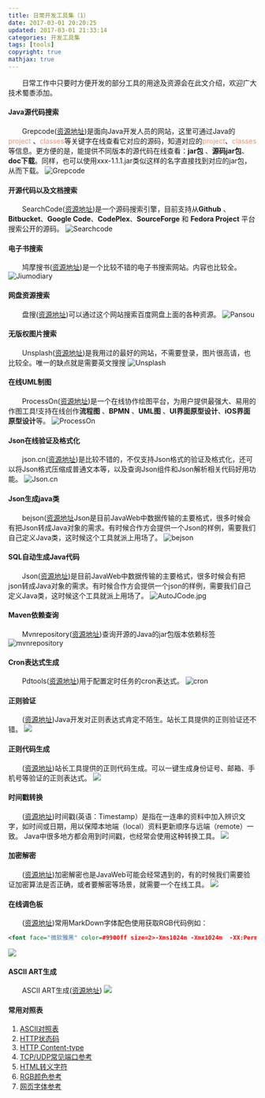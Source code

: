 ```yaml
---
title: 日常开发工具集（1）
date: 2017-03-01 20:20:25
updated: 2017-03-01 21:33:14
categories: 开发工具集
tags: [tools]
copyright: true
mathjax: true
---
```


&emsp;&emsp;日常工作中只要时方便开发的部分工具的用途及资源会在此文介绍，欢迎广大技术蜀黍添加。

#### Java源代码搜索
&emsp;&emsp;Grepcode([资源地址](http://grepcode.com/))是面向Java开发人员的网站，这里可通过Java的<font color=#FF8C69>project</font> 、<font color=#FF8C69>classes</font>等关键字在线查看它对应的源码，知道对应的<font color=#FF8C69>project</font>、<font color=#FF8C69>classes</font>等信息。更方便的是，能提供不同版本的源代码在线查看：**jar包** 、**源码jar包**、**doc下载**。同样，也可以使用xxx-1.1.1.jar类似这样的名字直接找到对应的jar包，从而下载。
![Grepcode](http://p5vswdxl9.bkt.clouddn.com/Grepcode.jpg)

<!--more-->

#### 开源代码以及文档搜索
&emsp;&emsp;SearchCode([资源地址](https://searchcode.com/))是一个源码搜索引擎，目前支持从**Github** 、**Bitbucket**、**Google Code**、**CodePlex**、**SourceForge** 和 **Fedora Project** 平台搜索公开的源码。
![Searchcode](http://p5vswdxl9.bkt.clouddn.com/searchcode.jpg)

#### 电子书搜索
&emsp;&emsp;鸠摩搜书([资源地址](https://www.jiumodiary.com/))是一个比较不错的电子书搜索网站。内容也比较全。
![Jiumodiary](http://p5vswdxl9.bkt.clouddn.com/jiumodiary.jpg)

#### 网盘资源搜索
&emsp;&emsp;盘搜([资源地址](http://pansou.com))可以通过这个网站搜索百度网盘上面的各种资源。
![Pansou](http://p5vswdxl9.bkt.clouddn.com/Pansou.jpg)

#### 无版权图片搜索
&emsp;&emsp;Unsplash([资源地址](https://unsplash.com))是我用过的最好的网站，不需要登录，图片很高请，也比较全。唯一的缺点就是需要英文搜搜
![Unsplash](http://p5vswdxl9.bkt.clouddn.com/unsplash.jpg)

#### 在线UML制图
&emsp;&emsp;ProcessOn([资源地址](https://unsplash.com))是一个在线协作绘图平台，为用户提供最强大、易用的作图工具!支持在线创作**流程图** 、**BPMN** 、**UML图** 、**UI界面原型设计**、**iOS界面原型设计**等。
![ProcessOn](http://p5vswdxl9.bkt.clouddn.com/ProcessOn.jpg)

#### Json在线验证及格式化
&emsp;&emsp;json.cn([资源地址](https://www.json.cn/))是比较不错的，不仅支持Json格式的验证及格式化，还可以将Json格式压缩成普通文本等，以及查询Json组件和Json解析相关代码好用功能。
![Json.cn](http://p5vswdxl9.bkt.clouddn.com/json.cn.jpg)

#### Json生成java类
&emsp;&emsp;bejson([资源地址](http://www.bejson.com/json2javapojo/)Json是目前JavaWeb中数据传输的主要格式，很多时候会有把Json转成Java对象的需求。有时候合作方会提供一个Json的样例，需要我们自己定义Java类，这时候这个工具就派上用场了。
![bejson](http://p5vswdxl9.bkt.clouddn.com/bejson.jpg)

#### SQL自动生成Java代码
&emsp;&emsp;Json([资源地址](http://www.autojcode.com/code/sql2class.jsp#))是目前JavaWeb中数据传输的主要格式，很多时候会有把json转成Java对象的需求。有时候合作方会提供一个json的样例，需要我们自己定义Java类，这时候这个工具就派上用场了。
![AutoJCode.jpg](http://p5vswdxl9.bkt.clouddn.com/AutoJcode.jpg)

#### Maven依赖查询
&emsp;&emsp;Mvnrepository([资源地址](http://mvnrepository.com/))查询开源的Java的jar包版本依赖标签
![mvnrepository](http://p5vswdxl9.bkt.clouddn.com/maven.png)

#### Cron表达式生成
&emsp;&emsp;Pdtools([资源地址](http://www.pdtools.net/tools/becron.jsp
))用于配置定时任务的cron表达式。
![cron](http://p5vswdxl9.bkt.clouddn.com/cron.jpg)

#### 正则验证
&emsp;&emsp;([资源地址](http://tool.chinaz.com/regex))Java开发对正则表达式肯定不陌生。站长工具提供的正则验证还不错。
![](http://p5vswdxl9.bkt.clouddn.com/regex%281%29.jpg)

#### 正则代码生成
&emsp;&emsp;([资源地址](http://tool.chinaz.com/tools/regexgenerate))站长工具提供的正则代码生成。可以一键生成身份证号、邮箱、手机号等验证的正则表达式。
![](http://p5vswdxl9.bkt.clouddn.com/regex2.jpg)

#### 时间戳转换
&emsp;&emsp;([资源地址](http://tool.chinaz.com/Tools/unixtime.aspx))时间戳(英语：Timestamp）是指在一连串的资料中加入辨识文字，如时间或日期，用以保障本地端（local）资料更新顺序与远端（remote）一致。
Java中很多地方都会用到时间戳，也经常会使用这种转换工具。
![](http://p5vswdxl9.bkt.clouddn.com/timestamp.jpg)

#### 加密解密
&emsp;&emsp;([资源地址](http://tool.chinaz.com/tools/textencrypt.aspx))加密解密也是JavaWeb可能会经常遇到的，有的时候我们需要验证加密算法是否正确，或者要解密等场景，就需要一个在线工具。
![](http://p5vswdxl9.bkt.clouddn.com/md5.jpg)

#### 在线调色板
&emsp;&emsp;([资源地址](http://link.fobshanghai.com/rgbcolor.htm))常用MarkDown字体配色使用获取RGB代码例如：
```xml
<font face="微软雅黑" color=#9900ff size=2>-Xms1024m -Xmx1024m  -XX:PermSize=512M -XX:MaxPermSize=1024m  -Dfile.encoding=utf-8 </font>
```
![](http://p5vswdxl9.bkt.clouddn.com/tiaose.jpg)

#### ASCII ART生成
&emsp;&emsp;ASCII ART生成([资源地址](http://patorjk.com/software/taag/))
![](http://p5vswdxl9.bkt.clouddn.com/ASCII%20ART.jpg)

#### 常用对照表
1. [ASCII对照表]( http://tool.oschina.net/commons?type=4)
2. [HTTP状态码](http://tool.oschina.net/commons?type=5)
3. [HTTP Content-type]( http://tool.oschina.net/commons)
4. [TCP/UDP常见端口参考](http://tool.oschina.net/commons?type=7)
5. [HTML转义字符]( http://tool.oschina.net/commons?type=2)
6. [RGB颜色参考](http://tool.oschina.net/commons?type=3)
7. [网页字体参考](http://tool.oschina.net/commons?type=8)








